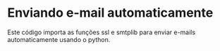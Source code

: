 # Enviando e-mail automaticamente

Este código importa as funções ssl e smtplib para enviar e-mails automaticamente usando o python.
